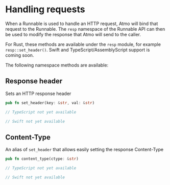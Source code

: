 # Handling requests

When a Runnable is used to handle an HTTP request, Atmo will bind that request to the Runnable. The `resp` namespace of the Runnable API can then be used to modify the response that Atmo will send to the caller.

For Rust, these methods are available under the `resp` module, for example `resp::set_header()`. Swift and TypeScript/AssemblyScript support is coming soon.

The following namespace methods are available:

## Response header

Sets an HTTP response header

```rust
pub fn set_header(key: &str, val: &str)
```

```typescript
// TypeScript not yet available
```

```swift
// Swift not yet available
```

## Content-Type
An alias of `set_header` that allows easily setting the response Content-Type

```rust
pub fn content_type(ctype: &str)
```

```typescript
// TypeScript not yet available
```

```swift
// Swift not yet available
```